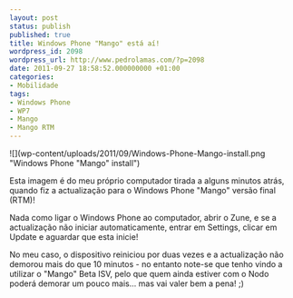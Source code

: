```yaml
---
layout: post
status: publish
published: true
title: Windows Phone "Mango" está aí!
wordpress_id: 2098
wordpress_url: http://www.pedrolamas.com/?p=2098
date: 2011-09-27 18:58:52.000000000 +01:00
categories:
- Mobilidade
tags:
- Windows Phone
- WP7
- Mango
- Mango RTM
---
```

![](wp-content/uploads/2011/09/Windows-Phone-Mango-install.png "Windows Phone "Mango" install")

Esta imagem é do meu próprio computador tirada a alguns minutos atrás, quando fiz a actualização para o Windows Phone "Mango" versão final (RTM)!

Nada como ligar o Windows Phone ao computador, abrir o Zune, e se a actualização não iniciar automaticamente, entrar em Settings, clicar em Update e aguardar que esta inicie!

No meu caso, o dispositivo reiniciou por duas vezes e a actualização não demorou mais do que 10 minutos - no entanto note-se que tenho vindo a utilizar o "Mango" Beta ISV, pelo que quem ainda estiver com o Nodo poderá demorar um pouco mais... mas vai valer bem a pena! ;)
